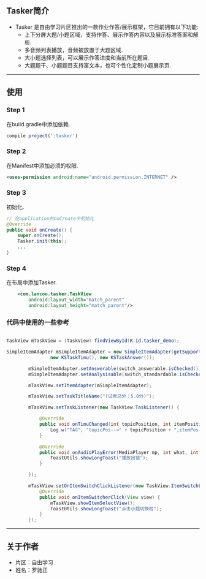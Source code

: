 ## Tasker简介

* Tasker 是自由学习片区推出的一款作业作答/展示框架，它目前拥有以下功能:
  - 上下分屏大题/小题区域，支持作答、展示作答内容以及展示标准答案和解析.
  - 多音频列表播放，音频被放置于大题区域.
  - 大小题选择列表，可以展示作答进度和当前所在题目.
  - 大题题干、小题题目支持富文本，也可个性化定制小题展示页.

----
## 使用

### Step 1

在build.gradle中添加依赖.
```javascript
compile project(':tasker')
```

### Step 2

在Manifest中添加必须的权限.
```xml
<uses-permission android:name="android.permission.INTERNET" />
```
### Step 3

初始化.
```java
// 在application的onCreate中初始化
@Override
public void onCreate() {
    super.onCreate();
    Tasker.init(this);
    ...
}
```

### Step 4

在布局中添加Tasker.
```xml
    <com.lancoo.tasker.TaskView
        android:layout_width="match_parent"
        android:layout_height="match_parent"/>
```

### 代码中使用的一些参考

```java

TaskView mTaskView = (TaskView) findViewById(R.id.tasker_demo);

SimpleItemAdapter mSimpleItemAdapter = new SimpleItemAdapter(getSupportFragmentManager(),
                new KSTaskTimu(), new KSTaskAnswer());

        mSimpleItemAdapter.setAnswerable(switch_answerable.isChecked());
        mSimpleItemAdapter.setAnalysisable(switch_standardable.isChecked());

        mTaskView.setItemAdapter(mSimpleItemAdapter);

        mTaskView.setTaskTitleName("(试卷总分：5.0分)");

        mTaskView.setTaskListener(new TaskView.TaskListener() {

            @Override
            public void onTimuChanged(int topicPosition, int itemPosition) {
                Log.w("TAG", "topicPos-->" + topicPosition + ",itemPos-->" + itemPosition);
            }

            @Override
            public void onAudioPlayError(MediaPlayer mp, int what, int extra) {
                ToastUtils.showLongToast("播放出错");
            }

        });

        mTaskView.setOnItemSwitchClickListener(new TaskView.ItemSwitchListener() {
            @Override
            public void onItemSwitcherClick(View view) {
                mTaskView.showItemSelectView();
                ToastUtils.showLongToast("点击小题切换啦");
            }
        });

```

----
## 关于作者


* 片区：自由学习
* 姓名：罗驰正
